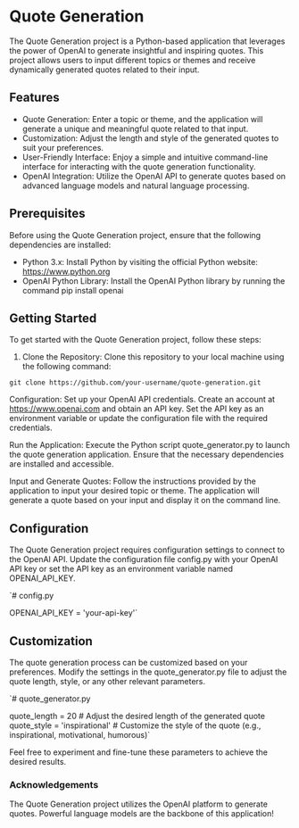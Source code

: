 # Quote Generation
The Quote Generation project is a Python-based application that leverages the power of OpenAI to generate insightful and inspiring quotes. This project allows users to input different topics or themes and receive dynamically generated quotes related to their input.

## Features
* Quote Generation: Enter a topic or theme, and the application will generate a unique and meaningful quote related to that input.
* Customization: Adjust the length and style of the generated quotes to suit your preferences.
* User-Friendly Interface: Enjoy a simple and intuitive command-line interface for interacting with the quote generation functionality.
* OpenAI Integration: Utilize the OpenAI API to generate quotes based on advanced language models and natural language processing.

## Prerequisites
Before using the Quote Generation project, ensure that the following dependencies are installed:

* Python 3.x: Install Python by visiting the official Python website: https://www.python.org
* OpenAI Python Library: Install the OpenAI Python library by running the command pip install openai

## Getting Started
To get started with the Quote Generation project, follow these steps:

1. Clone the Repository: Clone this repository to your local machine using the following command:

`git clone https://github.com/your-username/quote-generation.git`

Configuration: Set up your OpenAI API credentials. Create an account at https://www.openai.com and obtain an API key. Set the API key as an environment variable or update the configuration file with the required credentials.

Run the Application: Execute the Python script quote_generator.py to launch the quote generation application. Ensure that the necessary dependencies are installed and accessible.

Input and Generate Quotes: Follow the instructions provided by the application to input your desired topic or theme. The application will generate a quote based on your input and display it on the command line.

## Configuration
The Quote Generation project requires configuration settings to connect to the OpenAI API. Update the configuration file config.py with your OpenAI API key or set the API key as an environment variable named OPENAI_API_KEY.

`# config.py

OPENAI_API_KEY = 'your-api-key'`

## Customization
The quote generation process can be customized based on your preferences. Modify the settings in the quote_generator.py file to adjust the quote length, style, or any other relevant parameters.

`# quote_generator.py

quote_length = 20  # Adjust the desired length of the generated quote
quote_style = 'inspirational'  # Customize the style of the quote (e.g., inspirational, motivational, humorous)`

Feel free to experiment and fine-tune these parameters to achieve the desired results.

### Acknowledgements
The Quote Generation project utilizes the OpenAI platform to generate quotes. Powerful language models are the backbone of this application!
